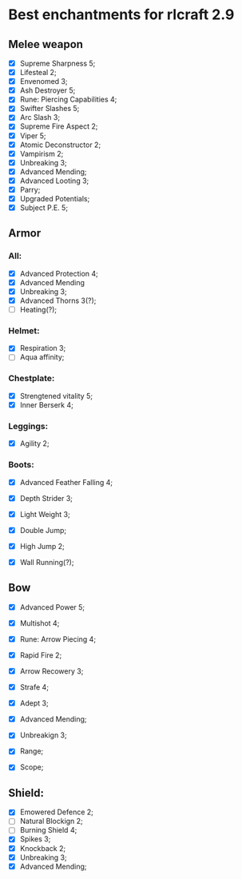 # Best enchantments for rlcraft 2.9


## Melee weapon

- [x] Supreme Sharpness 5;
- [x] Lifesteal 2;
- [x] Envenomed 3;
- [x] Ash Destroyer 5;
- [x] Rune: Piercing Capabilities 4;
- [x] Swifter Slashes 5;
- [x] Arc Slash 3;
- [x] Supreme Fire Aspect 2;
- [x] Viper 5;
- [x] Atomic Deconstructor 2;
- [x] Vampirism 2;
- [x] Unbreaking 3;
- [x] Advanced Mending;
- [x] Advanced Looting 3;
- [x] Parry;
- [x] Upgraded Potentials;
- [x] Subject P.E. 5;

## Armor 

### All:
- [x] Advanced Protection 4;
- [x] Advanced Mending
- [x] Unbreaking 3;
- [x] Advanced Thorns 3(?);
- [ ] Heating(?);

### Helmet:
- [x] Respiration 3;
- [ ] Aqua affinity;

### Chestplate:
- [x] Strengtened vitality 5;
- [x] Inner Berserk 4;

### Leggings:
- [x] Agility 2;

### Boots:
- [x] Advanced Feather Falling 4;
- [x] Depth Strider 3;
- [x] Light Weight 3;
- [x] Double Jump;
- [x] High Jump 2;
- [x] Wall Running(?);


## Bow

- [x] Advanced Power 5;
- [x] Multishot 4;
- [x] Rune: Arrow Piecing 4;
- [x] Rapid Fire 2;
- [x] Arrow Recowery 3;
- [x] Strafe 4;
- [x] Adept 3;
- [x] Advanced Mending;
- [x] Unbreakign 3;
- [x] Range;
- [x] Scope;


## Shield: 

- [x] Emowered Defence 2;
- [ ] Natural Blockign 2;
- [ ] Burning Shield 4;
- [x] Spikes 3;
- [x] Knockback 2;
- [x] Unbreaking 3;
- [x] Advanced Mending;

